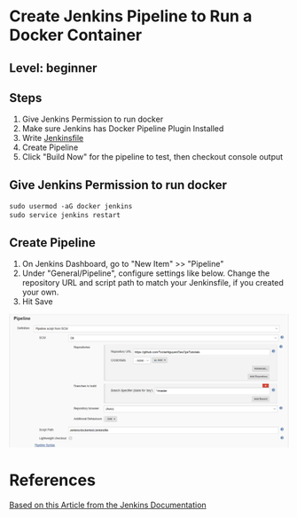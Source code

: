 # Create Jenkins Pipeline to Run a Docker Container
## Level: beginner

## Steps
  1. Give Jenkins Permission to run docker
  1. Make sure Jenkins has Docker Pipeline Plugin Installed
  1. Write [Jenkinsfile](/Jenkins/dockertest/Jenkinsfile)
  1. Create Pipeline
  1. Click "Build Now" for the pipeline to test, then checkout console output
  
## Give Jenkins Permission to run docker
```
sudo usermod -aG docker jenkins
sudo service jenkins restart
```

## Create Pipeline
  1. On Jenkins Dashboard, go to "New Item" >> "Pipeline"
  1. Under "General/Pipeline", configure settings like below. Change the repository URL and script path to match your Jenkinsfile, if you created your own.
  1. Hit Save

![Pipeline Setup](/Jenkins/dockertest/jenkinsdockerpipeline.PNG )


# References
[Based on this Article from the Jenkins Documentation](https://jenkins.io/doc/pipeline/tour/running-multiple-steps/)
